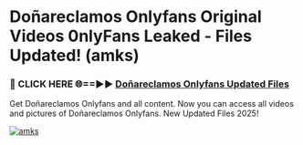 # Doñareclamos Onlyfans Original Videos 0nlyFans Leaked - Files Updated! (amks)

<h3>🔴 CLICK HERE 🌐==►► <a href="https://tinyurl.com/ehrbuxhb" rel="nofollow">Doñareclamos Onlyfans Updated Files</a></h3>

Get Doñareclamos Onlyfans and all content. Now you can access all videos and pictures of Doñareclamos Onlyfans. New Updated Files 2025!

[![amks](https://i.imgur.com/lVYEuWS.gif)](https://tinyurl.com/ehrbuxhb)
